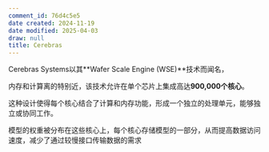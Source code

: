 ```yaml
---
comment_id: 76d4c5e5
date created: 2024-11-19
date modified: 2025-04-03
draw: null
title: Cerebras
---
```

Cerebras Systems以其**Wafer Scale Engine (WSE)**技术而闻名，

内存和计算离的特别近，该技术允许在单个芯片上集成高达**900,000个核心**。

这种设计使得每个核心结合了计算和内存功能，形成一个独立的处理单元，能够独立或协同工作。

模型的权重被分布在这些核心上，每个核心存储模型的一部分，从而提高数据访问速度，减少了通过较慢接口传输数据的需求
